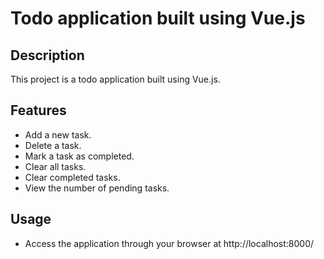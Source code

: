 # Todo application built using Vue.js

## Description
This project is a todo application built using Vue.js.

## Features
- Add a new task.
- Delete a task.
- Mark a task as completed.
- Clear all tasks.
- Clear completed tasks.
- View the number of pending tasks.

## Usage
- Access the application through your browser at http://localhost:8000/
